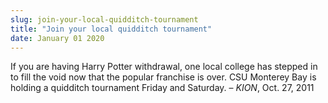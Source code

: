 ```yaml
---
slug: join-your-local-quidditch-tournament
title: "Join your local quidditch tournament"
date: January 01 2020
---
```


 
<p>
  If you are having Harry Potter withdrawal, one local college has stepped in to
  fill the void now that the popular franchise is over. CSU Monterey Bay is
  holding a quidditch tournament Friday and Saturday. – <em>KION</em>, Oct. 27,
  2011
</p>
 
